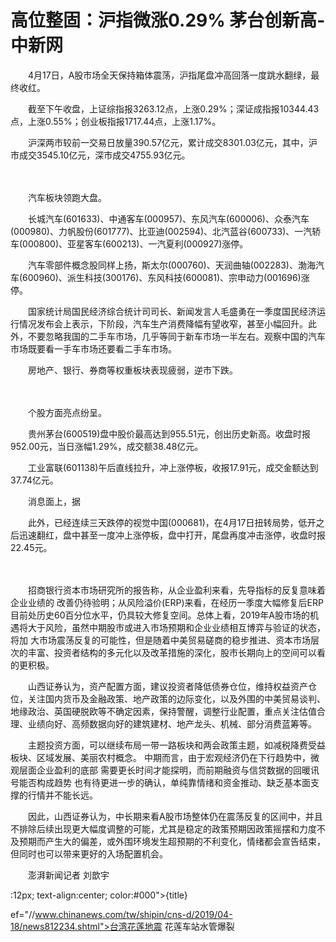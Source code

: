 # 高位整固：沪指微涨0.29% 茅台创新高-中新网

　　4月17日，A股市场全天保持箱体震荡，沪指尾盘冲高回落一度跳水翻绿，最终收红。

　　截至下午收盘，上证综指报3263.12点，上涨0.29%；深证成指报10344.43点，上涨0.55%；创业板指报1717.44点，上涨1.17%。

　　沪深两市较前一交易日放量390.57亿元，累计成交8301.03亿元，其中，沪市成交3545.10亿元，深市成交4755.93亿元。

　　

　　汽车板块领跑大盘。

　　长城汽车(601633)、中通客车(000957)、东风汽车(600006)、众泰汽车(000980)、力帆股份(601777)、比亚迪(002594)、北汽蓝谷(600733)、一汽轿车(000800)、亚星客车(600213)、一汽夏利(000927)涨停。

　　汽车零部件概念股同样上扬，斯太尔(000760)、天润曲轴(002283)、渤海汽车(600960)、派生科技(300176)、东风科技(600081)、宗申动力(001696)涨停。

　　国家统计局国民经济综合统计司司长、新闻发言人毛盛勇在一季度国民经济运行情况发布会上表示，下阶段，汽车生产消费降幅有望收窄，甚至小幅回升。此外，不要忽略我国的二手车市场，几乎等同于新车市场一半左右。观察中国的汽车市场既要看一手车市场还要看二手车市场。

　　房地产、银行、券商等权重板块表现疲弱，逆市下跌。

　　

　　个股方面亮点纷呈。

　　贵州茅台(600519)盘中股价最高达到955.51元，创出历史新高。收盘时报952.00元，当日涨幅1.29%，成交额38.48亿元。

　　工业富联(601138)午后直线拉升，冲上涨停板，收报17.91元，成交金额达到37.74亿元。

　　消息面上，据

　　此外，已经连续三天跌停的视觉中国(000681)，在4月17日扭转局势，低开之后迅速翻红，盘中甚至一度冲上涨停板，盘中打开，尾盘再度冲击涨停，收盘时报22.45元。

　　

　　招商银行资本市场研究所的报告称，从企业盈利来看，先导指标的反复意味着企业业绩的 改善仍待验明；从风险溢价(ERP)来看，在经历一季度大幅修复后ERP目前处历史60百分位水平，仍具较大修复空间。总体上看，2019年A股市场的机遇将大于风险，虽然中期股市或进入市场预期和企业业绩相互博弈与验证的状态，将加 大市场震荡反复的可能性，但是随着中美贸易磋商的稳步推进、资本市场层次的丰富、投资者结构的多元化以及改革措施的深化，股市长期向上的空间可以看的更积极。

　　山西证券认为，资产配置方面，建议投资者降低债券仓位，维持权益资产仓位，关注国内货币及金融政策、地产政策的边际变化，以及外围的中美贸易谈判、地缘政治、英国硬脱欧等不确定因素，保持警醒，调整行业配置，重点关注估值合理、业绩向好、高频数据向好的建筑建材、地产龙头、机械、部分消费蓝筹等。

　　主题投资方面，可以继续布局一带一路板块和两会政策主题，如减税降费受益板块、区域发展、美丽农村概念。 中期而言，由于宏观经济仍在下行趋势中，微观层面企业盈利的底部 需要更长时间才能探明，而前期融资与信贷数据的回暖讯号能否构成趋势 也有待更进一步的确认，单纯靠情绪和资金推动、缺乏基本面支撑的行情并不能长远。

　　因此，山西证券认为，中长期来看A股市场整体仍在震荡反复的区间中，并且不排除后续出现更大幅度调整的可能，尤其是稳定的政策预期因政策摇摆和力度不及预期而产生大的偏差，或外围环境发生超预期的不利变化，情绪都会宣告结束，但同时也可以带来更好的入场配置机会。

　　澎湃新闻记者 刘歆宇

:12px; text-align:center; color:#000">{title}

ef="//www.chinanews.com/tw/shipin/cns-d/2019/04-18/news812234.shtml">台湾花莲地震 花莲车站水管爆裂
